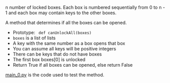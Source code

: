 n number of locked boxes. Each box is numbered sequentially from 0 to n - 1 and each box may contain keys to the other boxes.

A method that determines if all the boxes can be opened.

+ Prototype: ``` def canUnlockAll(boxes)```
+ ```boxes``` is a list of lists
+ A key with the same number as a box opens that box
+ You can assume all keys will be positive integers
+ There can be keys that do not have boxes
+ The first box boxes[0] is unlocked
+ Return True if all boxes can be opened, else return False

[main_0.py](https://github.com/Minte123/alx-interview/blob/master/0x01-lockboxes/test/0-main.py) is the code used to test the method.
